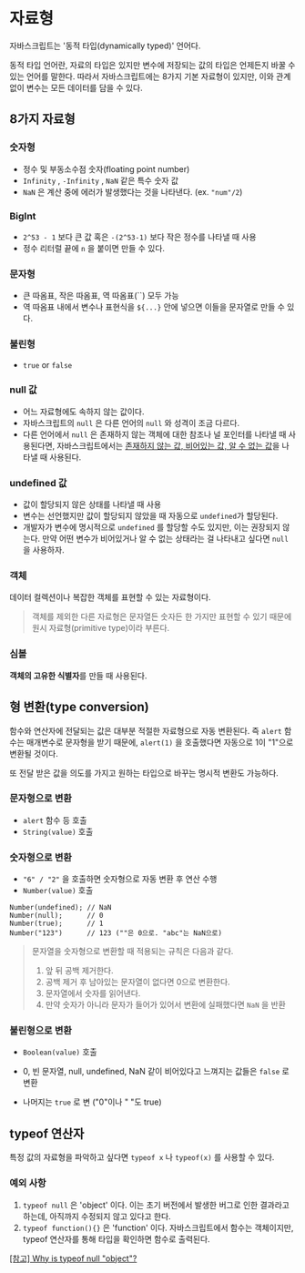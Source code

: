 # 자료형

자바스크립트는 '동적 타입(dynamically typed)' 언어다.

동적 타입 언어란, 자료의 타입은 있지만 변수에 저장되는 값의 타입은 언제든지 바꿀 수 있는 언어를 말한다. 따라서 자바스크립트에는 8가지 기본 자료형이 있지만, 이와 관계 없이 변수는 모든 데이터를 담을 수 있다.

## 8가지 자료형

### 숫자형

- 정수 및 부동소수점 숫자(floating point number)
- `Infinity` , `-Infinity` , `NaN` 같은 특수 숫자 값
- `NaN` 은 계산 중에 에러가 발생했다는 것을 나타낸다. (ex. `"num"/2`)

### BigInt

- `2^53 - 1` 보다 큰 값 혹은 `-(2^53-1)` 보다 작은 정수를 나타낼 때 사용
- 정수 리터럴 끝에 `n` 을 붙이면 만들 수 있다.

### 문자형

- 큰 따옴표, 작은 따옴표, 역 따옴표(``) 모두 가능
- 역 따옴표 내에서 변수나 표현식을 `${...}` 안에 넣으면 이들을 문자열로 만들 수 있다.

### 불린형

- `true` or `false`

### null 값

- 어느 자료형에도 속하지 않는 값이다.
- 자바스크립트의 `null` 은 다른 언어의 `null` 와 성격이 조금 다르다.
- 다른 언어에서 `null` 은 존재하지 않는 객체에 대한 참조나 널 포인터를 나타낼 때 사용된다면, 자바스크립트에서는 <u>존재하지 않는 값, 비어있는 값, 알 수 없는 값</u>을 나타낼 때 사용된다.

### undefined 값

- 값이 할당되지 않은 상태를 나타낼 때 사용
- 변수는 선언했지만 값이 할당되지 않았을 때 자동으로 `undefined`가 할당된다.
- 개발자가 변수에 명시적으로 `undefined` 를 할당할 수도 있지만, 이는 권장되지 않는다. 만약 어떤 변수가 비어있거나 알 수 없는 상태라는 걸 나타내고 싶다면 `null` 을 사용하자.

### 객체

데이터 컬렉션이나 복잡한 객체를 표현할 수 있는 자료형이다.

> 객체를 제외한 다른 자료형은 문자열든 숫자든 한 가지만 표현할 수 있기 때문에 원시 자료형(primitive type)이라 부른다.

### 심볼

**객체의 고유한 식별자**를 만들 때 사용된다.

## 형 변환(type conversion)

함수와 연산자에 전달되는 값은 대부분 적절한 자료형으로 자동 변환된다. 즉 `alert` 함수는 매개변수로 문자형을 받기 때문에, `alert(1)` 을 호출했다면 자동으로 1이 "1"으로 변환될 것이다.

또 전달 받은 값을 의도를 가지고 원하는 타입으로 바꾸는 명시적 변환도 가능하다.

### 문자형으로 변환

- `alert` 함수 등 호출
- `String(value)` 호출

### 숫자형으로 변환

- `"6" / "2"` 을 호출하면 숫자형으로 자동 변환 후 연산 수행
- `Number(value)` 호출

```
Number(undefined); // NaN
Number(null);      // 0
Number(true);      // 1
Number("123")      // 123 (""은 0으로. "abc"는 NaN으로)
```

> 문자열을 숫자형으로 변환할 때 적용되는 규칙은 다음과 같다.
>
> 1. 앞 뒤 공백 제거한다.
> 2. 공백 제거 후 남아있는 문자열이 없다면 0으로 변환한다.
> 3. 문자열에서 숫자를 읽어낸다.
> 4. 만약 숫자가 아니라 문자가 들어가 있어서 변환에 실패했다면 `NaN` 을 반환

### 불린형으로 변환

- `Boolean(value)` 호출

- 0, 빈 문자열, null, undefined, NaN 같이 비어있다고 느껴지는 값들은 `false` 로 변환
- 나머지는 `true` 로 변 ("0"이나 " "도 true)

## typeof 연산자

특정 값의 자료형을 파악하고 싶다면 `typeof x` 나 `typeof(x)` 를 사용할 수 있다.

### 예외 사항

1. `typeof null` 은 'object' 이다. 이는 초기 버전에서 발생한 버그로 인한 결과라고 하는데, 아직까지 수정되지 않고 있다고 한다.
2. `typeof function(){}` 은 'function' 이다. 자바스크립트에서 함수는 객체이지만, typeof 연산자를 통해 타입을 확인하면 함수로 출력된다.

[[참고] Why is typeof null "object"?](https://stackoverflow.com/questions/18808226/why-is-typeof-null-object)
